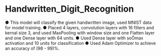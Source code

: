 # Handwritten_Digit_Recognition
● This model will classify the given handwritten image, used MNIST data for model training.
● Placed 4 layers, convolution layers with 16 filters and kernal size 3, and used MaxPooling with window size and one Flatten layer and one Dense layer with 64 units.
● Used Dense layer with soŌmax activation and 10 units for classification 
● Used Adam Optimizer to achieve an accuracy of (98 - 99)%.
